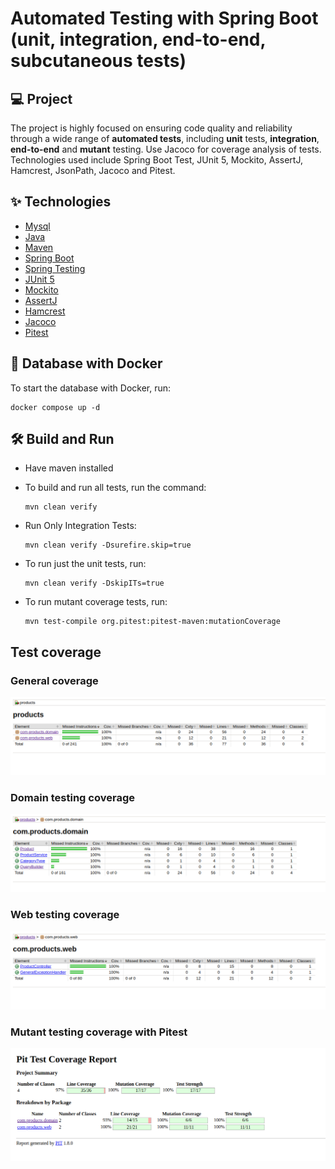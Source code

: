 # Automated Testing with Spring Boot (unit, integration, end-to-end, subcutaneous tests)

## 💻 Project

The project is highly focused on ensuring code quality and reliability
through a wide range of **automated tests**, including **unit** tests,
**integration**, **end-to-end** and **mutant** testing. Use Jacoco for coverage analysis
of tests. Technologies used include Spring Boot Test, JUnit 5, Mockito,
AssertJ, Hamcrest, JsonPath, Jacoco and Pitest.

## ✨ Technologies

- [Mysql](https://dev.mysql.com/downloads/mysql/)
- [Java](https://www.oracle.com/java/technologies/downloads/)
- [Maven](https://maven.apache.org/download.cgi)
- [Spring Boot](https://spring.io/projects/spring-boot)
- [Spring Testing](https://docs.spring.io/spring-framework/docs/current/reference/html/testing.html#testing-introduction)
- [JUnit 5](https://junit.org/junit5/docs/current/user-guide/)
- [Mockito](https://site.mockito.org)
- [AssertJ](https://github.com/assertj/assertj)
- [Hamcrest](http://hamcrest.org/JavaHamcrest/)
- [Jacoco](https://github.com/jacoco/jacoco)
- [Pitest](https://pitest.org)


## 🐳 Database with Docker

To start the database with Docker, run:
    
    docker compose up -d

## 🛠️ Build and Run

- Have maven installed


- To build and run all tests, run the command:

      mvn clean verify

- Run Only Integration Tests:

      mvn clean verify -Dsurefire.skip=true

- To run just the unit tests, run:

      mvn clean verify -DskipITs=true

- To run mutant coverage tests, run:

      mvn test-compile org.pitest:pitest-maven:mutationCoverage

## Test coverage

### General coverage
![](coverage/coverage-tests.png)

### Domain testing coverage
![](coverage/coverage-domain-tests.png)

### Web testing coverage
![](coverage/coverage-web-tests.png)

### Mutant testing coverage with Pitest
![](coverage/coverage-pitest-tests.png)
